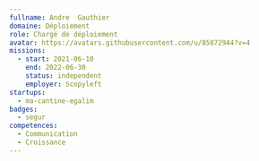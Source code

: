 ```yaml
---
fullname: Andre  Gauthier
domaine: Déploiement
role: Chargé de déploiement
avatar: https://avatars.githubusercontent.com/u/85872944?v=4
missions:
  - start: 2021-06-10
    end: 2022-06-30
    status: independent
    employer: Scopyleft
startups:
  - ma-cantine-egalim
badges:
  - segur
competences:
  - Communication
  - Croissance
---
```

